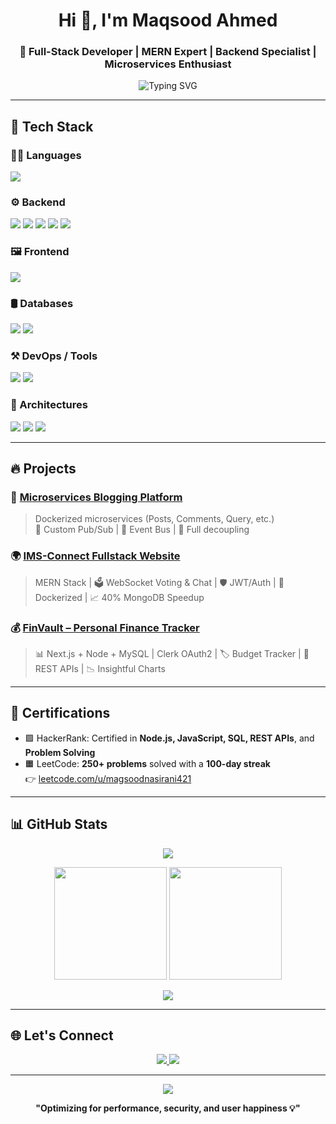 
<h1 align="center">Hi 👋, I'm Maqsood Ahmed</h1>
<h3 align="center">🚀 Full-Stack Developer | MERN Expert | Backend Specialist | Microservices Enthusiast</h3>

<p align="center">
  <img src="https://readme-typing-svg.demolab.com?font=Fira+Code&duration=3000&pause=1000&color=00FFFF&center=true&vCenter=true&width=500&lines=Building+Scalable+Backend+Systems;Crafting+Full-Stack+Apps+%F0%9F%92%BB;Lifelong+Learner+%F0%9F%93%9A;Optimizing+Performance+and+Security+%F0%9F%94%A5" alt="Typing SVG" />
</p>

---

## 🚀 Tech Stack

### 👨‍💻 Languages
<p align="left">
  <img src="https://skillicons.dev/icons?i=ts,js,cpp,java,python,sql" />
</p>

### ⚙️ Backend
<p align="left">
  <img src="https://skillicons.dev/icons?i=nodejs,express" />
  <img src="https://img.shields.io/badge/JWT-000000?style=for-the-badge&logo=jsonwebtokens&logoColor=white" />
  <img src="https://img.shields.io/badge/OAuth%202.0-4A90E2?style=for-the-badge&logo=oauth&logoColor=white" />
  <img src="https://img.shields.io/badge/WebSockets-35495E?style=for-the-badge" />
  <img src="https://img.shields.io/badge/Clerk-3E8EDE?style=for-the-badge&logo=clerk&logoColor=white" />
</p>

### 🖼️ Frontend
<p align="left">
  <img src="https://skillicons.dev/icons?i=react,nextjs,tailwind,html,css" />
</p>

### 🛢️ Databases
<p align="left">
  <img src="https://skillicons.dev/icons?i=mongodb,mysql,firebase" />
  <img src="https://img.shields.io/badge/Redis-DC382D?style=for-the-badge&logo=redis&logoColor=white" />
</p>

### ⚒️ DevOps / Tools
<p align="left">
  <img src="https://skillicons.dev/icons?i=docker,git,github,vscode,postman,vercel" />
  <img src="https://img.shields.io/badge/GitHub%20Actions-2088FF?style=for-the-badge&logo=githubactions&logoColor=white" />
</p>

### 🧱 Architectures
<p align="left">
  <img src="https://img.shields.io/badge/Microservices-6DB33F?style=for-the-badge" />
  <img src="https://img.shields.io/badge/Serverless-FD5750?style=for-the-badge" />
  <img src="https://img.shields.io/badge/MVC-4B0082?style=for-the-badge" />
</p>

---

## 🔥 Projects

### 📝 [Microservices Blogging Platform](https://github.com/maqsood421/Microservices-App)
> Dockerized microservices (Posts, Comments, Query, etc.)  
> 🔄 Custom Pub/Sub | 🧱 Event Bus | 🧩 Full decoupling

### 🌍 [IMS-Connect Fullstack Website](https://github.com/maqsood421/IMS-Connect-fullstack-website)
> MERN Stack | 🗳️ WebSocket Voting & Chat | 🛡️ JWT/Auth | 🐳 Dockerized | 📈 40% MongoDB Speedup

### 💰 [FinVault – Personal Finance Tracker](https://github.com/maqsood421/finvault)
> 📊 Next.js + Node + MySQL | Clerk OAuth2 | 🏷️ Budget Tracker | 🔐 REST APIs | 📉 Insightful Charts

---

## 📜 Certifications

- 🟩 HackerRank: Certified in **Node.js, JavaScript, SQL, REST APIs**, and **Problem Solving**
- 🟧 LeetCode: **250+ problems** solved with a **100-day streak**  
  👉 [leetcode.com/u/magsoodnasirani421](https://leetcode.com/u/magsoodnasirani421/)

---

## 📊 GitHub Stats

<p align="center">
  <img src="https://github-profile-trophy.vercel.app/?username=maqsood421&theme=gruvbox&no-frame=true&margin-w=10" />
</p>

<p align="center">
  <img src="https://github-readme-stats.vercel.app/api?username=maqsood421&show_icons=true&theme=tokyonight" height="180em"/>
  <img src="https://github-readme-stats.vercel.app/api/top-langs/?username=maqsood421&layout=compact&theme=tokyonight" height="180em"/>
</p>

<p align="center">
  <img src="https://github-readme-streak-stats.herokuapp.com?user=maqsood421&theme=tokyonight" />
</p>

---

## 🌐 Let's Connect

<p align="center">
  <a href="https://linkedin.com/in/maqsood-ahmed1">
    <img src="https://img.shields.io/badge/-LinkedIn-blue?logo=linkedin&style=for-the-badge" />
  </a>
  <a href="https://github.com/maqsood421">
    <img src="https://img.shields.io/badge/-GitHub-black?logo=github&style=for-the-badge" />
  </a>
</p>

---

<p align="center">
  <img src="https://quotes-github-readme.vercel.app/api?type=horizontal&theme=radical" />
</p>

<p align="center"><b>"Optimizing for performance, security, and user happiness 💡"</b></p>


